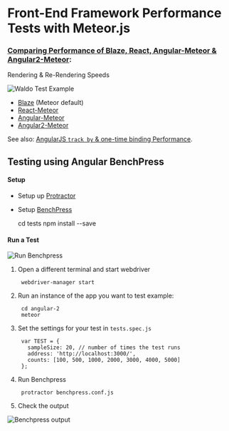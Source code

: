 # Front-End Framework Performance Tests with Meteor.js

### [Comparing Performance of Blaze, React, Angular-Meteor & Angular2-Meteor](http://info.meteor.com/blog/comparing-performance-of-blaze-react-angular-meteor-and-angular-2-with-meteor): 

Rendering & Re-Rendering Speeds

![](http://cdn2.hubspot.net/hubfs/520701/Blog/shmck/perfMethod.gif?t=1444781138300 "Waldo Test Example")

* [Blaze](https://github.com/ShMcK/Framework-Performance-Tests-with-Meteor/tree/master/blaze) (Meteor default)
* [React-Meteor](https://github.com/ShMcK/Framework-Performance-Tests-with-Meteor/tree/master/react)
* [Angular-Meteor](https://github.com/ShMcK/Framework-Performance-Tests-with-Meteor/tree/master/angular-1)
* [Angular2-Meteor](https://github.com/ShMcK/Framework-Performance-Tests-with-Meteor/tree/master/angular-2)

See also: [AngularJS `track by` & one-time binding Performance](http://www.shmck.com/measuring-angular-performance-track-by-and-one-time-binding/).

## Testing using Angular BenchPress

#### Setup

* Setup up [Protractor](https://angular.github.io/protractor/#/)
* Setup [BenchPress](https://github.com/angular/angular/blob/master/modules/benchpress/docs/index.md)


    cd tests
    npm install --save

#### Run a Test

![](http://cdn2.hubspot.net/hubfs/520701/Blog/shmck/benchpress-setup.gif?t=1444781138300 "Run Benchpress")

1. Open a different terminal and start webdriver

        webdriver-manager start
    
2. Run an instance of the app you want to test
  example:
  
        cd angular-2
        meteor
       
3. Set the settings for your test in `tests.spec.js`
   
        var TEST = {
          sampleSize: 20, // number of times the test runs
          address: 'http://localhost:3000/',
          counts: [100, 500, 1000, 2000, 3000, 4000, 5000]
        };
               
4. Run Benchpress

        protractor benchpress.conf.js

5. Check the output

![](http://cdn2.hubspot.net/hubfs/520701/Blog/shmck/benchpressRun.gif?t=1444781138300 "Benchpress output")